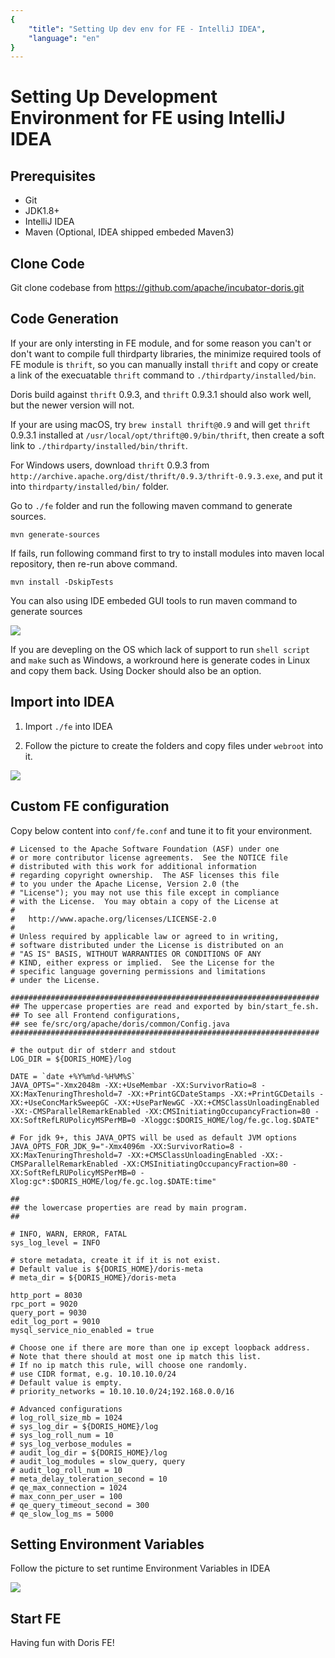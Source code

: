 ```yaml
---
{
    "title": "Setting Up dev env for FE - IntelliJ IDEA",
    "language": "en"
}
---
```


<!-- 
Licensed to the Apache Software Foundation (ASF) under one
or more contributor license agreements.  See the NOTICE file
distributed with this work for additional information
regarding copyright ownership.  The ASF licenses this file
to you under the Apache License, Version 2.0 (the
"License"); you may not use this file except in compliance
with the License.  You may obtain a copy of the License at

  http://www.apache.org/licenses/LICENSE-2.0

Unless required by applicable law or agreed to in writing,
software distributed under the License is distributed on an
"AS IS" BASIS, WITHOUT WARRANTIES OR CONDITIONS OF ANY
KIND, either express or implied.  See the License for the
specific language governing permissions and limitations
under the License.
-->

# Setting Up Development Environment for FE using IntelliJ IDEA

## Prerequisites

* Git
* JDK1.8+
* IntelliJ IDEA
* Maven (Optional, IDEA shipped embeded Maven3)

## Clone Code

Git clone codebase from https://github.com/apache/incubator-doris.git

## Code Generation

If your are only intersting in FE module, and for some reason you can't or don't want to compile full thirdparty libraries, the minimize required tools of FE module is `thrift`, so you can manually install `thrift` and copy or create a link of the execuatable `thrift` command to `./thirdparty/installed/bin`.

Doris build against `thrift` 0.9.3, and `thrift` 0.9.3.1 should also work well, but the newer version will not.

If your are using macOS, try `brew install thrift@0.9` and will get `thrift` 0.9.3.1 installed at `/usr/local/opt/thrift@0.9/bin/thrift`, then create a soft link to `./thirdparty/installed/bin/thrift`.
        
For Windows users, download `thrift` 0.9.3 from `http://archive.apache.org/dist/thrift/0.9.3/thrift-0.9.3.exe`, and put it into `thirdparty/installed/bin/` folder.

Go to `./fe` folder and run the following maven command to generate sources.

```
mvn generate-sources
```

If fails, run following command first to try to install modules into maven local repository, then re-run above command.

```
mvn install -DskipTests
```

You can also using IDE embeded GUI tools to run maven command to generate sources

![](/images/gen_code.png)

If you are devepling on the OS which lack of support to run `shell script` and `make` such as Windows, a workround here is generate codes in Linux and copy them back. Using Docker should also be an option.

## Import into IDEA

1. Import `./fe` into IDEA

2. Follow the picture to create the folders and copy files under `webroot` into it.

![](/images/DEBUG4.png)

## Custom FE configuration

Copy below content into `conf/fe.conf` and tune it to fit your environment.

```
# Licensed to the Apache Software Foundation (ASF) under one
# or more contributor license agreements.  See the NOTICE file
# distributed with this work for additional information
# regarding copyright ownership.  The ASF licenses this file
# to you under the Apache License, Version 2.0 (the
# "License"); you may not use this file except in compliance
# with the License.  You may obtain a copy of the License at
#
#   http://www.apache.org/licenses/LICENSE-2.0
#
# Unless required by applicable law or agreed to in writing,
# software distributed under the License is distributed on an
# "AS IS" BASIS, WITHOUT WARRANTIES OR CONDITIONS OF ANY
# KIND, either express or implied.  See the License for the
# specific language governing permissions and limitations
# under the License.

#####################################################################
## The uppercase properties are read and exported by bin/start_fe.sh.
## To see all Frontend configurations,
## see fe/src/org/apache/doris/common/Config.java
#####################################################################

# the output dir of stderr and stdout 
LOG_DIR = ${DORIS_HOME}/log

DATE = `date +%Y%m%d-%H%M%S`
JAVA_OPTS="-Xmx2048m -XX:+UseMembar -XX:SurvivorRatio=8 -XX:MaxTenuringThreshold=7 -XX:+PrintGCDateStamps -XX:+PrintGCDetails -XX:+UseConcMarkSweepGC -XX:+UseParNewGC -XX:+CMSClassUnloadingEnabled -XX:-CMSParallelRemarkEnabled -XX:CMSInitiatingOccupancyFraction=80 -XX:SoftRefLRUPolicyMSPerMB=0 -Xloggc:$DORIS_HOME/log/fe.gc.log.$DATE"

# For jdk 9+, this JAVA_OPTS will be used as default JVM options
JAVA_OPTS_FOR_JDK_9="-Xmx4096m -XX:SurvivorRatio=8 -XX:MaxTenuringThreshold=7 -XX:+CMSClassUnloadingEnabled -XX:-CMSParallelRemarkEnabled -XX:CMSInitiatingOccupancyFraction=80 -XX:SoftRefLRUPolicyMSPerMB=0 -Xlog:gc*:$DORIS_HOME/log/fe.gc.log.$DATE:time"

##
## the lowercase properties are read by main program.
##

# INFO, WARN, ERROR, FATAL
sys_log_level = INFO

# store metadata, create it if it is not exist.
# Default value is ${DORIS_HOME}/doris-meta
# meta_dir = ${DORIS_HOME}/doris-meta

http_port = 8030
rpc_port = 9020
query_port = 9030
edit_log_port = 9010
mysql_service_nio_enabled = true

# Choose one if there are more than one ip except loopback address. 
# Note that there should at most one ip match this list.
# If no ip match this rule, will choose one randomly.
# use CIDR format, e.g. 10.10.10.0/24
# Default value is empty.
# priority_networks = 10.10.10.0/24;192.168.0.0/16

# Advanced configurations 
# log_roll_size_mb = 1024
# sys_log_dir = ${DORIS_HOME}/log
# sys_log_roll_num = 10
# sys_log_verbose_modules = 
# audit_log_dir = ${DORIS_HOME}/log
# audit_log_modules = slow_query, query
# audit_log_roll_num = 10
# meta_delay_toleration_second = 10
# qe_max_connection = 1024
# max_conn_per_user = 100
# qe_query_timeout_second = 300
# qe_slow_log_ms = 5000

```

## Setting Environment Variables

Follow the picture to set runtime Environment Variables in IDEA

![](/images/DEBUG5.png)

## Start FE

Having fun with Doris FE!
